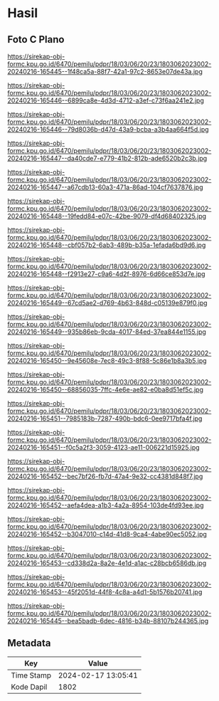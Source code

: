 # Hasil

## Foto C Plano

https://sirekap-obj-formc.kpu.go.id/6470/pemilu/pdpr/18/03/06/20/23/1803062023002-20240216-165445--1f48ca5a-88f7-42a1-97c2-8653e07de43a.jpg

https://sirekap-obj-formc.kpu.go.id/6470/pemilu/pdpr/18/03/06/20/23/1803062023002-20240216-165446--6899ca8e-4d3d-4712-a3ef-c73f6aa241e2.jpg

https://sirekap-obj-formc.kpu.go.id/6470/pemilu/pdpr/18/03/06/20/23/1803062023002-20240216-165446--79d8036b-d47d-43a9-bcba-a3b4aa664f5d.jpg

https://sirekap-obj-formc.kpu.go.id/6470/pemilu/pdpr/18/03/06/20/23/1803062023002-20240216-165447--da40cde7-e779-41b2-812b-ade6520b2c3b.jpg

https://sirekap-obj-formc.kpu.go.id/6470/pemilu/pdpr/18/03/06/20/23/1803062023002-20240216-165447--a67cdb13-60a3-471a-86ad-104cf7637876.jpg

https://sirekap-obj-formc.kpu.go.id/6470/pemilu/pdpr/18/03/06/20/23/1803062023002-20240216-165448--19fedd84-e07c-42be-9079-df4d68402325.jpg

https://sirekap-obj-formc.kpu.go.id/6470/pemilu/pdpr/18/03/06/20/23/1803062023002-20240216-165448--cbf057b2-6ab3-489b-b35a-1efada6bd9d6.jpg

https://sirekap-obj-formc.kpu.go.id/6470/pemilu/pdpr/18/03/06/20/23/1803062023002-20240216-165448--f2913e27-c9a6-4d2f-8976-6d66ce853d7e.jpg

https://sirekap-obj-formc.kpu.go.id/6470/pemilu/pdpr/18/03/06/20/23/1803062023002-20240216-165449--67cd5ae2-d769-4b63-848d-c05139e879f0.jpg

https://sirekap-obj-formc.kpu.go.id/6470/pemilu/pdpr/18/03/06/20/23/1803062023002-20240216-165449--935b86eb-9cda-4017-84ed-37ea844e1155.jpg

https://sirekap-obj-formc.kpu.go.id/6470/pemilu/pdpr/18/03/06/20/23/1803062023002-20240216-165450--9e45608e-7ec8-49c3-8f88-5c86e1b8a3b5.jpg

https://sirekap-obj-formc.kpu.go.id/6470/pemilu/pdpr/18/03/06/20/23/1803062023002-20240216-165450--68856035-7ffc-4e6e-ae82-e0ba8d51ef5c.jpg

https://sirekap-obj-formc.kpu.go.id/6470/pemilu/pdpr/18/03/06/20/23/1803062023002-20240216-165451--7985183b-7287-490b-bdc6-0ee9717bfa4f.jpg

https://sirekap-obj-formc.kpu.go.id/6470/pemilu/pdpr/18/03/06/20/23/1803062023002-20240216-165451--f0c5a2f3-3059-4123-ae11-006221d15925.jpg

https://sirekap-obj-formc.kpu.go.id/6470/pemilu/pdpr/18/03/06/20/23/1803062023002-20240216-165452--bec7bf26-fb7d-47a4-9e32-cc4381d848f7.jpg

https://sirekap-obj-formc.kpu.go.id/6470/pemilu/pdpr/18/03/06/20/23/1803062023002-20240216-165452--aefa4dea-a1b3-4a2a-8954-103de4fd93ee.jpg

https://sirekap-obj-formc.kpu.go.id/6470/pemilu/pdpr/18/03/06/20/23/1803062023002-20240216-165452--b3047010-c14d-41d8-9ca4-4abe90ec5052.jpg

https://sirekap-obj-formc.kpu.go.id/6470/pemilu/pdpr/18/03/06/20/23/1803062023002-20240216-165453--cd338d2a-8a2e-4e1d-a1ac-c28bcb6586db.jpg

https://sirekap-obj-formc.kpu.go.id/6470/pemilu/pdpr/18/03/06/20/23/1803062023002-20240216-165453--45f2051d-44f8-4c8a-a4d1-5b1576b20741.jpg

https://sirekap-obj-formc.kpu.go.id/6470/pemilu/pdpr/18/03/06/20/23/1803062023002-20240216-165445--bea5badb-6dec-4816-b34b-88107b244365.jpg


## Metadata

| Key        | Value               |
| ---------- | ------------------- |
| Time Stamp | 2024-02-17 13:05:41 |
| Kode Dapil | 1802                |



